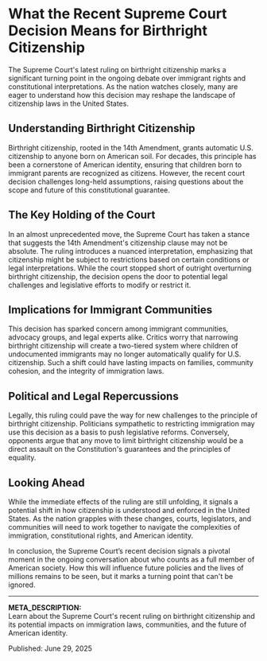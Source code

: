 # What the Recent Supreme Court Decision Means for Birthright Citizenship

The Supreme Court's latest ruling on birthright citizenship marks a significant turning point in the ongoing debate over immigrant rights and constitutional interpretations. As the nation watches closely, many are eager to understand how this decision may reshape the landscape of citizenship laws in the United States.

## Understanding Birthright Citizenship

Birthright citizenship, rooted in the 14th Amendment, grants automatic U.S. citizenship to anyone born on American soil. For decades, this principle has been a cornerstone of American identity, ensuring that children born to immigrant parents are recognized as citizens. However, the recent court decision challenges long-held assumptions, raising questions about the scope and future of this constitutional guarantee.

## The Key Holding of the Court

In an almost unprecedented move, the Supreme Court has taken a stance that suggests the 14th Amendment's citizenship clause may not be absolute. The ruling introduces a nuanced interpretation, emphasizing that citizenship might be subject to restrictions based on certain conditions or legal interpretations. While the court stopped short of outright overturning birthright citizenship, the decision opens the door to potential legal challenges and legislative efforts to modify or restrict it.

## Implications for Immigrant Communities

This decision has sparked concern among immigrant communities, advocacy groups, and legal experts alike. Critics worry that narrowing birthright citizenship will create a two-tiered system where children of undocumented immigrants may no longer automatically qualify for U.S. citizenship. Such a shift could have lasting impacts on families, community cohesion, and the integrity of immigration laws.

## Political and Legal Repercussions

Legally, this ruling could pave the way for new challenges to the principle of birthright citizenship. Politicians sympathetic to restricting immigration may use this decision as a basis to push legislative reforms. Conversely, opponents argue that any move to limit birthright citizenship would be a direct assault on the Constitution's guarantees and the principles of equality.

## Looking Ahead

While the immediate effects of the ruling are still unfolding, it signals a potential shift in how citizenship is understood and enforced in the United States. As the nation grapples with these changes, courts, legislators, and communities will need to work together to navigate the complexities of immigration, constitutional rights, and American identity.

In conclusion, the Supreme Court’s recent decision signals a pivotal moment in the ongoing conversation about who counts as a full member of American society. How this will influence future policies and the lives of millions remains to be seen, but it marks a turning point that can't be ignored.

---

**META_DESCRIPTION:**  
Learn about the Supreme Court's recent ruling on birthright citizenship and its potential impacts on immigration laws, communities, and the future of American identity.

Published: June 29, 2025
